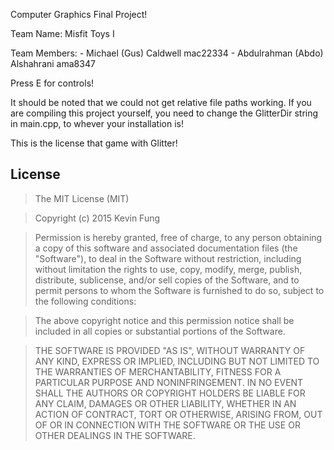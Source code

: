 Computer Graphics Final Project!

Team Name: Misfit Toys I

Team Members:
	- Michael (Gus) Caldwell 
		mac22334
	- Abdulrahman (Abdo) Alshahrani
		ama8347

Press E for controls!

It should be noted that we could not get relative file paths working. If you are compiling this project yourself, you need to change the GlitterDir string in main.cpp, to whever your installation is!


This is the license that game with Glitter!

## License
>The MIT License (MIT)

>Copyright (c) 2015 Kevin Fung

>Permission is hereby granted, free of charge, to any person obtaining a copy of this software and associated documentation files (the "Software"), to deal in the Software without restriction, including without limitation the rights to use, copy, modify, merge, publish, distribute, sublicense, and/or sell copies of the Software, and to permit persons to whom the Software is furnished to do so, subject to the following conditions:

>The above copyright notice and this permission notice shall be included in all copies or substantial portions of the Software.

>THE SOFTWARE IS PROVIDED "AS IS", WITHOUT WARRANTY OF ANY KIND, EXPRESS OR IMPLIED, INCLUDING BUT NOT LIMITED TO THE WARRANTIES OF MERCHANTABILITY, FITNESS FOR A PARTICULAR PURPOSE AND NONINFRINGEMENT. IN NO EVENT SHALL THE AUTHORS OR COPYRIGHT HOLDERS BE LIABLE FOR ANY CLAIM, DAMAGES OR OTHER LIABILITY, WHETHER IN AN ACTION OF CONTRACT, TORT OR OTHERWISE, ARISING FROM, OUT OF OR IN CONNECTION WITH THE SOFTWARE OR THE USE OR OTHER DEALINGS IN THE SOFTWARE.
